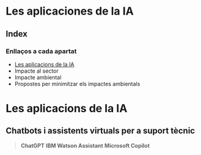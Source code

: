 # Les aplicaciones de la IA

## Index

### Enllaços a cada apartat
* [Les aplicacions de la IA](#Les_aplicacions_de_la_IA)
* Impacte al sector
* Impacte ambiental
* Propostes per minimitzar els impactes ambientals



# Les aplicacions de la IA
## Chatbots i assistents virtuals per a suport tècnic

> **ChatGPT** 
> **IBM Watson Assistant** 
> **Microsoft Copilot** 
